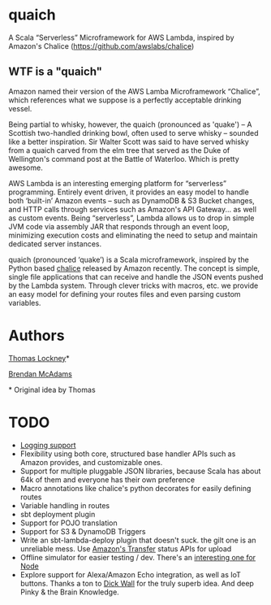 # quaich

A Scala “Serverless” Microframework for AWS Lambda, inspired by Amazon's Chalice (https://github.com/awslabs/chalice)

## WTF is a "quaich"

Amazon named their version of the AWS Lamba Microframework “Chalice”, which references what we suppose is a perfectly acceptable drinking vessel.

Being partial to whisky, however, the quaich (pronounced as 'quake') – A Scottish two-handled drinking bowl, often used to serve whisky – sounded like a better inspiration. Sir Walter Scott was said to have served whisky from a quaich carved from the elm tree that served as the Duke of Wellington's command post at the Battle of Waterloo. Which is pretty awesome.

AWS Lambda is an interesting emerging platform for “serverless” programming. Entirely event driven, it provides an easy model to handle both ‘built-in’ Amazon events – such as DynamoDB & S3 Bucket changes, and HTTP calls through services such as Amazon's API Gateway... as well as custom events. Being “serverless”, Lambda allows us to drop in simple JVM code via assembly JAR that responds through an event loop, minimizing execution costs and eliminating the need to setup and maintain dedicated server instances.

quaich (pronounced ‘quake’) is a Scala microframework, inspired by the Python based [chalice](https://github.com/awslabs/chalice) released by Amazon recently. The concept is simple, single file applications that can receive and handle the JSON events pushed by the Lambda system. Through clever tricks with macros, etc. we provide an easy model for defining your routes files and even parsing custom variables.

# Authors
[Thomas Lockney](https://github.com/tlockney)*

[Brendan McAdams](https://github.com/bwmcadams)

\* Original idea by Thomas

# TODO

- [Logging support](http://docs.aws.amazon.com/lambda/latest/dg/java-logging.html)
- Flexibility using both core, structured base handler APIs such as Amazon provides, and customizable ones.
- Support for multiple pluggable JSON libraries, because Scala has about 64k of them and everyone has their own preference
- Macro annotations like chalice's python decorates for easily defining routes
- Variable handling in routes
- sbt deployment plugin
- Support for POJO translation
- Support for S3 & DynamoDB Triggers
- Write an sbt-lambda-deploy plugin that doesn't suck. the gilt one is an unreliable mess. Use [Amazon's Transfer](http://docs.aws.amazon.com/AWSJavaSDK/latest/javadoc/com/amazonaws/services/s3/transfer/TransferManager.html) status APIs for upload
- Offline simulator for easier testing / dev. There's an [interesting one for Node](https://github.com/dherault/serverless-offline)
- Explore support for Alexa/Amazon Echo integration, as well as IoT buttons. Thanks a ton to [Dick Wall](https://github.com/dickwall) for the truly superb idea. And deep Pinky & the Brain Knowledge.
